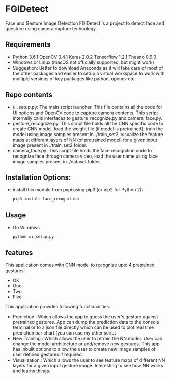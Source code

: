# FGIDetect
Face and Gesture Image Detection
FGIDetect is a project to detect face and guesture using camera capture technology.

## Requirements
- Python 3.6.1 OpenCV 3.4.1 Keras 2.0.2 Tensorflow 1.2.1 Theano 0.9.0
- Windows or Linux (macOS not officially supported, but might work)
- Suggestion: Better to download Anaconda as it will take care of most of the other packages and easier to setup a virtual workspace to work with multiple versions of key packages like python, opencv etc.
## Repo contents
- ui_setup.py: The main script launcher. This file contains all the code for UI options and OpenCV code to capture camera contents. This script internally calls interfaces to gesture_recognize.py and camera_face.py.
- gesture_recognize.py: This script file holds all the CNN specific code to create CNN model, load the weight file (if model is pretrained), train the model using image samples present in ./train_set2, visualize the feature maps at different layers of NN (of pretrained model) for a given input image present in ./train_set2 folder.
- camera_face.py: This script file holds the face recognition code to recognize face through camera video, load the user  name using face image samples present in ./dataset folder.
## Installation Options:
- install this module from pypi using pip3 (or pip2 for Python 2):
  ```bash
  pip3 install face_recognition
  ```
## Usage
- On Windows 
  ```bash
  python ui_setup.py
  ```
## features
This application comes with CNN model to recognize upto 4 pretrained gestures:
- OK
- One
- Two
- Five

This application provides following functionalities:
- Prediction : Which allows the app to guess the user's gesture against pretrained gestures. App can dump the prediction data to the console terminal or to a json file directly which can be used to plot real time prediction bar chart (you can use my other script
- New Training : Which allows the user to retrain the NN model. User can change the model architecture or add/remove new gestures. This app has inbuilt options to allow the user to create new image samples of user defined gestures if required.
- Visualization : Which allows the user to see feature maps of different NN layers for a given input gesture image. Interesting to see how NN works and learns things.
